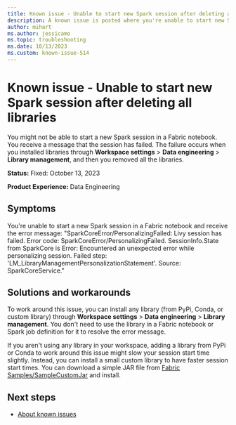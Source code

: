 ```yaml
---
title: Known issue - Unable to start new Spark session after deleting all libraries
description: A known issue is posted where you're unable to start new Spark session after deleting all libraries
author: mihart
ms.author: jessicamo
ms.topic: troubleshooting 
ms.date: 10/13/2023
ms.custom: known-issue-514
---
```


# Known issue - Unable to start new Spark session after deleting all libraries

You might not be able to start a new Spark session in a Fabric notebook. You receive a message that the session has failed. The failure occurs when you installed libraries through **Workspace settings** > **Data engineering** > **Library management**, and then you removed all the libraries.

**Status:** Fixed: October 13, 2023

**Product Experience:** Data Engineering

## Symptoms

You're unable to start a new Spark session in a Fabric notebook and receive the error message: "SparkCoreError/PersonalizingFailed: Livy session has failed. Error code: SparkCoreError/PersonalizingFailed. SessionInfo.State from SparkCore is Error: Encountered an unexpected error while personalizing session. Failed step: 'LM_LibraryManagementPersonalizationStatement'. Source: SparkCoreService."

## Solutions and workarounds

To work around this issue, you can install any library (from PyPi, Conda, or custom library) through **Workspace settings** > **Data engineering** > **Library management**. You don't need to use the library in a Fabric notebook or Spark job definition for it to resolve the error message.

If you aren't using any library in your workspace, adding a library from PyPi or Conda to work around this issue might slow your session start time slightly. Instead, you can install a small custom library to have faster session start times. You can download a simple JAR file from [Fabric Samples/SampleCustomJar](https://github.com/microsoft/fabric-samples/tree/main/docs-samples/data-engineering/SampleCustomJAR) and install.

## Next steps

- [About known issues](https://support.fabric.microsoft.com/known-issues)
